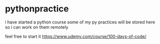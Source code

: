 # pythonpractice
i have started a python course 
some of my py practices will be stored here so i can work on them remotely

feel free to start it https://www.udemy.com/course/100-days-of-code/
